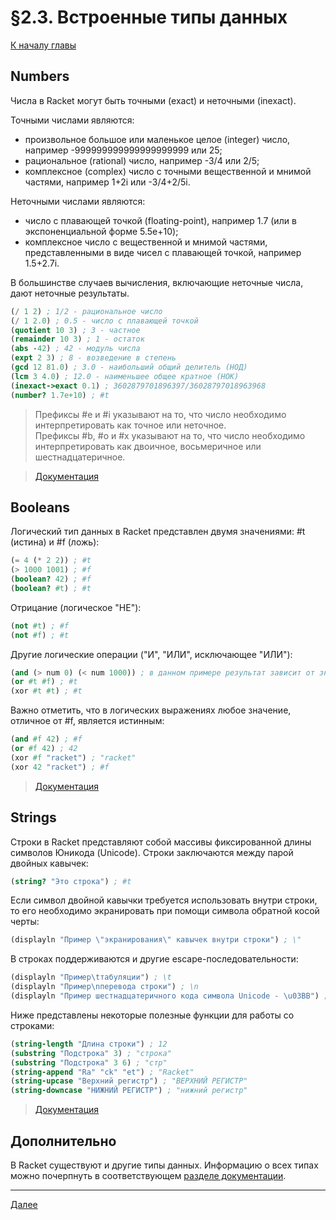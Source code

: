 # §2.3. Встроенные типы данных

[К началу главы](CHAPTER_2.md)

## Numbers

Числа в Racket могут быть точными (exact) и неточными (inexact).

Точными числами являются:
- произвольное большое или маленькое целое (integer) число, например -999999999999999999999 или 25;
- рациональное (rational) число, например -3/4 или 2/5;
- комплексное (complex) число с точными вещественной и мнимой частями, например 1+2i или -3/4+2/5i.

Неточными числами являются:
- число с плавающей точкой (floating-point), например 1.7 (или в экспоненциальной форме 5.5e+10);
- комплексное число с вещественной и мнимой частями, представленными в виде чисел с плавающей точкой, например 1.5+2.7i.

В большинстве случаев вычисления, включающие неточные числа, дают неточные результаты.

```scheme
(/ 1 2) ; 1/2 - рациональное число
(/ 1 2.0) ; 0.5 - число с плавающей точкой
(quotient 10 3) ; 3 - частное
(remainder 10 3) ; 1 - остаток
(abs -42) ; 42 - модуль числа
(expt 2 3) ; 8 - возведение в степень
(gcd 12 81.0) ; 3.0 - наибольший общий делитель (НОД)
(lcm 3 4.0) ; 12.0 - наименьшее общее кратное (НОК)
(inexact->exact 0.1) ; 3602879701896397/36028797018963968
(number? 1.7e+10) ; #t
```

> Префиксы #e и #i указывают на то, что число необходимо интерпретировать как точное или неточное.  
> Префиксы #b, #o и #x указывают на то, что число необходимо интерпретировать как двоичное, восьмеричное или шестнадцатеричное.

> [Документация](https://docs.racket-lang.org/reference/numbers.html)

## Booleans

Логический тип данных в Racket представлен двумя значениями: #t (истина) и #f (ложь):

```scheme
(= 4 (* 2 2)) ; #t
(> 1000 1001) ; #f
(boolean? 42) ; #f
(boolean? #t) ; #t
```

Отрицание (логическое "НЕ"):

```scheme
(not #t) ; #f
(not #f) ; #t
```

Другие логические операции ("И", "ИЛИ", исключающее "ИЛИ"):

```scheme
(and (> num 0) (< num 1000)) ; в данном примере результат зависит от значения num
(or #t #f) ; #t
(xor #t #t) ; #t
```

Важно отметить, что в логических выражениях любое значение, отличное от #f, является истинным:

```scheme
(and #f 42) ; #f
(or #f 42) ; 42
(xor #f "racket") ; "racket"
(xor 42 "racket") ; #f
```

> [Документация](https://docs.racket-lang.org/reference/booleans.html)

## Strings

Строки в Racket представляют собой массивы фиксированной длины символов Юникода (Unicode). Строки заключаются между парой двойных кавычек:

```scheme
(string? "Это строка") ; #t
```

Если символ двойной кавычки требуется использовать внутри строки, то его необходимо экранировать при помощи символа обратной косой черты:

```scheme
(displayln "Пример \"экранирования\" кавычек внутри строки") ; \"
```

В строках поддерживаются и другие escape-последовательности:

```scheme
(displayln "Пример\tтабуляции") ; \t
(displayln "Пример\nперевода строки") ; \n
(displayln "Пример шестнадцатеричного кода символа Unicode - \u03BB") ; λ
```

Ниже представлены некоторые полезные функции для работы со строками:

```scheme
(string-length "Длина строки") ; 12
(substring "Подстрока" 3) ; "строка"
(substring "Подстрока" 3 6) ; "стр"
(string-append "Ra" "ck" "et") ; "Racket"
(string-upcase "Верхний регистр") ; "ВЕРХНИЙ РЕГИСТР"
(string-downcase "НИЖНИЙ РЕГИСТР") ; "нижний регистр"
```

> [Документация](https://docs.racket-lang.org/reference/strings.html)

## Дополнительно

В Racket существуют и другие типы данных. Информацию о всех типах можно почерпнуть в соответствующем [разделе документации](https://docs.racket-lang.org/guide/datatypes.html).

---
[Далее](SECTION_2_4.md)
